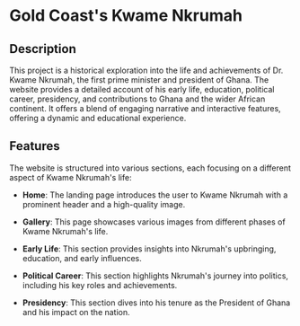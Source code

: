 # Gold Coast's Kwame Nkrumah

## Description

This project is a historical exploration into the life and achievements of Dr. Kwame Nkrumah, the first prime minister and president of Ghana. The website provides a detailed account of his early life, education, political career, presidency, and contributions to Ghana and the wider African continent. It offers a blend of engaging narrative and interactive features, offering a dynamic and educational experience.

## Features

The website is structured into various sections, each focusing on a different aspect of Kwame Nkrumah's life:

- **Home**: The landing page introduces the user to Kwame Nkrumah with a prominent header and a high-quality image.

- **Gallery**: This page showcases various images from different phases of Kwame Nkrumah's life.

- **Early Life**: This section provides insights into Nkrumah's upbringing, education, and early influences.

- **Political Career**: This section highlights Nkrumah's journey into politics, including his key roles and achievements.

- **Presidency**: This section dives into his tenure as the President of Ghana and his impact on the nation.


